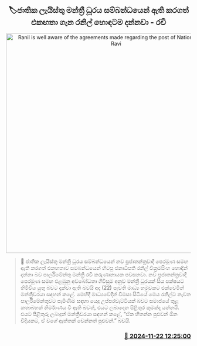 <p align='center'><b><h2 align='center' title='Ranil is well aware of the agreements made regarding the post of National List MP - Ravi'>🏷ජාතික ලැයිස්තු මන්ත්‍රී ධූරය සම්බන්ධයෙන් ඇති කරගත් එකඟතා ගැන රනිල් හොඳටම දන්නවා - රවී</h2></b></p>
<p align='center'><img src='https://helakuru.sgp1.cdn.digitaloceanspaces.com/esana/images/lib/ravi-karunanayake-media.jpg' width='600' alt='Ranil is well aware of the agreements made regarding the post of National List MP - Ravi'></p>

>📝 ජාතික ලැයිස්තු මන්ත්‍රී ධූරය සම්බන්ධයෙන් නව ප්‍රජාතන්ත්‍රවාදී පෙරමුණ සමඟ ඇති කරගත් එකඟතාව සමබන්ධයෙන් හිටපු ජනාධිපති රනිල් වික්‍රමසිංහ හොඳින් දන්නා බව පාර්ලිමේන්තු මන්ත්‍රී රවී කරුණානායක පවසනවා.
නව ප්‍රජාතන්ත්‍රවාදී පෙරමුණ සමඟ එළඹුනු අවබෝධතා ගිවිසුම අනුව මන්ත්‍රී ධූරයක් සිය පක්ෂයට හිමිවිය යුතු බවට දක්වා ඇති බවයි අද (22) පැවති මාධ්‍ය හමුවකට එක්වෙමින් මන්ත්‍රීවරයා සඳහන් කළේ.
මෙහිදී මාධ්‍යවේදීන් විමසා සිටියේ මෙය රනිල්ට නැවත පාර්ලිමේන්තුවට පැමිණීම සඳහා යෙදූ උප්පරවැට්ටියක් බවට සමාජයේ තුළ කතාබහක් නිර්මාණය වී ඇති බවත්, එයට ලබාදෙන පිළිතුර කුමක්ද යන්නයි.
එයට පිළිතුරු ලබාදුන් මන්ත්‍රීවරයා සඳහන් කළේ, “ඒක හිතන්න පුළුවන් ඕන විදියකට, ඒ වගේ ඇත්තක් වෙන්නත් පුළුවන්.” බවයි.


<h3 align='right'><a href='https://www.helakuru.lk/esana/p/105363/'>📅 2024-11-22 12:25:00</a></h3>
